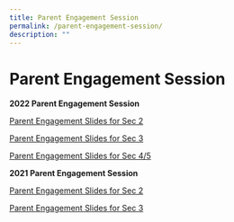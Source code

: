 ```yaml
---
title: Parent Engagement Session
permalink: /parent-engagement-session/
description: ""
---
```

Parent Engagement Session
=========================

**2022 Parent Engagement Session**

[Parent Engagement Slides for Sec 2](/files/PES/Sec-2-PES_with-QA.pdf)

[Parent Engagement Slides for Sec 3](/files/PES/Secondary-3-Parent-Engagement-Session_Webinar_web_compressed.pdf)

[Parent Engagement Slides for Sec 4/5](/files/PES/Secondary-4-and-5-Parent-Engagement-Session_For-website.pdf)

**2021 Parent Engagement Session**

[Parent Engagement Slides for Sec 2](/files/PES/Sec-2-PES.pdf)

[Parent Engagement Slides for Sec 3](/files/PES/Sec-3-PES_compressed.pdf)